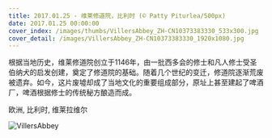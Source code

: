 ```yaml
---
title: 2017.01.25 - 维莱修道院，比利时 (© Patty Piturlea/500px)
date: 2017.01.25 00:00:00
cover_index: /images/thumbs/VillersAbbey_ZH-CN10373383330_533x300.jpg
cover_detail: /images/VillersAbbey_ZH-CN10373383330_1920x1080.jpg
---
```


根据当地历史，维莱修道院创立于1146年，由一批西多会的修士和凡人修士受圣伯纳犬的启发创建，奠定了修道院的基础。随着几个世纪的变迁，修道院逐渐荒废被遗弃。如今，这片废墟却成了当地文化的重要组成部分，原址上甚至建起了啤酒厂，啤酒根据修士的传统秘方酿造而成。

欧洲, 比利时, 维莱拉维尔

![VillersAbbey](/images/VillersAbbey_ZH-CN10373383330_1920x1080.jpg)
